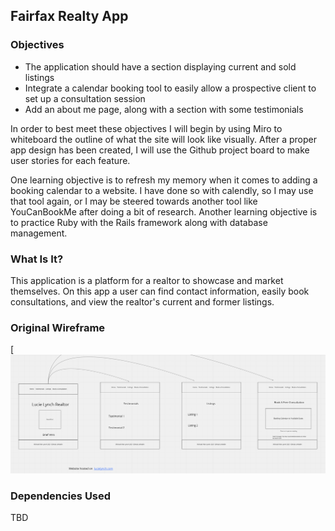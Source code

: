 ## Fairfax Realty App

### Objectives

- The application should have a section displaying current and sold listings
- Integrate a calendar booking tool to easily allow a prospective client to set up a consultation session
- Add an about me page, along with a section with some testimonials

In order to best meet these objectives I will begin by using Miro to whiteboard the outline of what the site will look like visually.
After a proper app design has been created, I will use the Github project board to make user stories for each feature.

One learning objective is to refresh my memory when it comes to adding a booking calendar to a website. I have done so with calendly,
so I may use that tool again, or I may be steered towards another tool like YouCanBookMe after doing a bit of research. Another
learning objective is to practice Ruby with the Rails framework along with database management.

### What Is It?
This application is a platform for a realtor to showcase and market themselves. On this app a user can find contact information,
easily book consultations, and view the realtor's current and former listings.

### Original Wireframe

[![Header](https://raw.githubusercontent.com/mlynch5187/fairfax-realty/main/app/assets/images/original_wireframe.png "Original Wireframe")

### Dependencies Used

TBD
